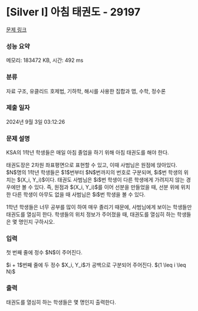 # [Silver I] 아침 태권도 - 29197 

[문제 링크](https://www.acmicpc.net/problem/29197) 

### 성능 요약

메모리: 183472 KB, 시간: 492 ms

### 분류

자료 구조, 유클리드 호제법, 기하학, 해시를 사용한 집합과 맵, 수학, 정수론

### 제출 일자

2024년 9월 3일 03:12:26

### 문제 설명

<p>KSA의 1학년 학생들은 매일 아침 졸업을 하기 위해 아침 태권도를 해야 한다.</p>

<p>태권도장은 2차원 좌표평면으로 표현할 수 있고, 이때 사범님은 원점에 앉아있다. $N$명의 1학년 학생들은 $1$번부터 $N$번까지의 번호로 구분되며, $i$번 학생의 위치는 $(X_i, Y_i)$이다. 태권도 사범님은 $i$번 학생이 다른 학생에게 가려지지 않는 경우에만 볼 수 있다. 즉, 원점과 $(X_i, Y_i)$를 이어 선분을 만들었을 때, 선분 위에 위치한 다른 학생이 아무도 없을 때 사범님은 $i$번 학생을 볼 수 있다.</p>

<p>1학년 학생들은 너무 공부를 많이 하여 매우 졸리기 때문에, 사범님에게 보이는 학생들만 태권도를 열심히 한다. 학생들의 위치 정보가 주어졌을 때, 태권도를 열심히 하는 학생들은 몇 명인지 구하시오.</p>

### 입력 

 <p>첫 번째 줄에 정수 $N$이 주어진다.</p>

<p>$i + 1$번째 줄에 두 정수 $X_i, Y_i$가 공백으로 구분되어 주어진다. $(1 \leq i \leq N)$</p>

### 출력 

 <p>태권도를 열심히 하는 학생들은 몇 명인지 출력한다.</p>

